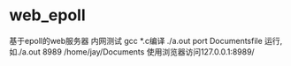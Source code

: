 # web_epoll
基于epoll的web服务器
内网测试 gcc *.c编译 ./a.out port Documentsfile 运行,如./a.out 8989 /home/jay/Documents
使用浏览器访问127.0.0.1:8989/
